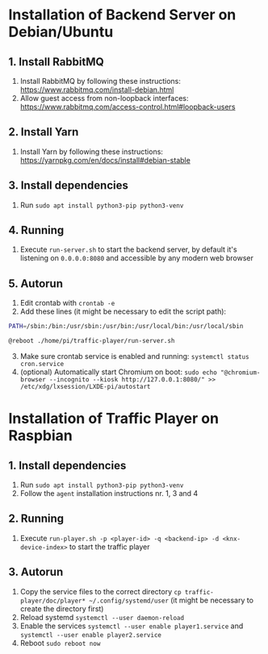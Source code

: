 # Installation of Backend Server on Debian/Ubuntu

## 1. Install RabbitMQ
1. Install RabbitMQ by following these instructions: https://www.rabbitmq.com/install-debian.html
2. Allow guest access from non-loopback interfaces: https://www.rabbitmq.com/access-control.html#loopback-users

## 2. Install Yarn
1. Install Yarn by following these instructions: https://yarnpkg.com/en/docs/install#debian-stable

## 3. Install dependencies
1. Run `sudo apt install python3-pip python3-venv`

## 4. Running
1. Execute `run-server.sh` to start the backend server, by default it's listening on `0.0.0.0:8080` and accessible by any modern web browser

## 5. Autorun
1. Edit crontab with `crontab -e`
2. Add these lines (it might be necessary to edit the script path):

```sh
PATH=/sbin:/bin:/usr/sbin:/usr/bin:/usr/local/bin:/usr/local/sbin

@reboot ./home/pi/traffic-player/run-server.sh
```

3. Make sure crontab service is enabled and running: `systemctl status cron.service`
4. (optional) Automatically start Chromium on boot: `sudo echo "@chromium-browser --incognito --kiosk http://127.0.0.1:8080/" >> /etc/xdg/lxsession/LXDE-pi/autostart`

# Installation of Traffic Player on Raspbian

## 1. Install dependencies
1. Run `sudo apt install python3-pip python3-venv`
2. Follow the `agent` installation instructions nr. 1, 3 and 4

## 2. Running
1. Execute `run-player.sh -p <player-id> -q <backend-ip> -d <knx-device-index>` to start the traffic player

## 3. Autorun
1. Copy the service files to the correct directory `cp traffic-player/doc/player* ~/.config/systemd/user` (it might be necessary to create the directory first)
2. Reload systemd `systemctl --user daemon-reload`
3. Enable the services `systemctl --user enable player1.service` and `systemctl --user enable player2.service`
4. Reboot `sudo reboot now`
